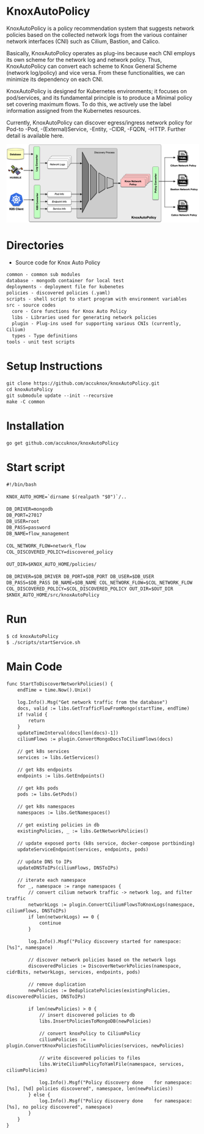 # KnoxAutoPolicy
KnoxAutoPolicy is a policy recommendation system that suggests network policies based on the collected network logs from the various container network interfaces (CNI) such as Cilium, Bastion, and Calico.

Basically, KnoxAutoPolicy operates as plug-ins because each CNI employs its own scheme for the network log and network policy. Thus, KnoxAutoPolicy can convert each scheme to Knox General Scheme (network log/policy) and vice versa. From these functionalities, we can minimize its dependency on each CNI.

KnoxAutoPolicy is designed for Kubernetes environments; it focuses on pod/services, and its fundamental principle is to produce a Minimal policy set covering maximum flows. To do this, we actively use the label information assigned from the Kubernetes resources.

Currently, KnoxAutoPolicy can discover egress/ingress network policy for Pod-to -Pod, -(External)Service, -Entity, -CIDR, -FQDN, -HTTP. Further detail is available here.

<center><img src=./documentation/resources/autopolicy_overview.png></center>

# Directories

* Source code for Knox Auto Policy

```
common - common sub modules
database - mongodb container for local test
deployments - deployment file for kubenetes
policies - discovered policies (.yaml)
scripts - shell script to start program with environment variables
src - source codes
  core - Core functions for Knox Auto Policy
  libs - Libraries used for generating network policies
  plugin - Plug-ins used for supporting various CNIs (currently, Cilium)
  types - Type definitions
tools - unit test scripts
```

# Setup Instructions
```
git clone https://github.com/accuknox/knoxAutoPolicy.git
cd knoxAutoPolicy
git submodule update --init --recursive
make -C common
```

# Installation
```
go get github.com/accuknox/knoxAutoPolicy
```

# Start script
```
#!/bin/bash

KNOX_AUTO_HOME=`dirname $(realpath "$0")`/..

DB_DRIVER=mongodb
DB_PORT=27017
DB_USER=root
DB_PASS=password
DB_NAME=flow_management

COL_NETWORK_FLOW=network_flow
COL_DISCOVERED_POLICY=discovered_policy

OUT_DIR=$KNOX_AUTO_HOME/policies/

DB_DRIVER=$DB_DRIVER DB_PORT=$DB_PORT DB_USER=$DB_USER DB_PASS=$DB_PASS DB_NAME=$DB_NAME COL_NETWORK_FLOW=$COL_NETWORK_FLOW COL_DISCOVERED_POLICY=$COL_DISCOVERED_POLICY OUT_DIR=$OUT_DIR $KNOX_AUTO_HOME/src/knoxAutoPolicy
```

# Run 
```
$ cd knoxAutoPolicy
$ ./scripts/startService.sh
```

# Main Code 

```
func StartToDiscoverNetworkPolicies() {
	endTime = time.Now().Unix()

	log.Info().Msg("Get network traffic from the database")
	docs, valid := libs.GetTrafficFlowFromMongo(startTime, endTime)
	if !valid {
		return
	}
	updateTimeInterval(docs[len(docs)-1])
	ciliumFlows := plugin.ConvertMongoDocsToCiliumFlows(docs)

	// get k8s services
	services := libs.GetServices()

	// get k8s endpoints
	endpoints := libs.GetEndpoints()

	// get k8s pods
	pods := libs.GetPods()

	// get k8s namespaces
	namespaces := libs.GetNamespaces()

	// get existing policies in db
	existingPolicies, _ := libs.GetNetworkPolicies()

	// update exposed ports (k8s service, docker-compose portbinding)
	updateServiceEndpoint(services, endpoints, pods)

	// update DNS to IPs
	updateDNSToIPs(ciliumFlows, DNSToIPs)

	// iterate each namespace
	for _, namespace := range namespaces {
		// convert cilium network traffic -> network log, and filter traffic
		networkLogs := plugin.ConvertCiliumFlowsToKnoxLogs(namespace, ciliumFlows, DNSToIPs)
		if len(networkLogs) == 0 {
			continue
		}

		log.Info().Msgf("Policy discovery started for namespace: [%s]", namespace)

		// discover network policies based on the network logs
		discoveredPolicies := DiscoverNetworkPolicies(namespace, cidrBits, networkLogs, services, endpoints, pods)

		// remove duplication
		newPolicies := DeduplicatePolicies(existingPolicies, discoveredPolicies, DNSToIPs)

		if len(newPolicies) > 0 {
			// insert discovered policies to db
			libs.InsertPoliciesToMongoDB(newPolicies)

			// convert knoxPolicy to CiliumPolicy
			ciliumPolicies := plugin.ConvertKnoxPoliciesToCiliumPolicies(services, newPolicies)

			// write discovered policies to files
			libs.WriteCiliumPolicyToYamlFile(namespace, services, ciliumPolicies)

			log.Info().Msgf("Policy discovery done    for namespace: [%s], [%d] policies discovered", namespace, len(newPolicies))
		} else {
			log.Info().Msgf("Policy discovery done    for namespace: [%s], no policy discovered", namespace)
		}
	}
}
```


